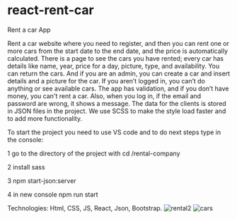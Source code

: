 # react-rent-car
Rent a car App 

Rent a car website where you need to register, and then you can rent one or more cars from the start date to the end date, and the price is automatically calculated. There is a page to see the cars you have rented; every car has details like name, year, price for a day, picture, type, and availability. You can return the cars. And if you are an admin, you can create a car and insert details and a picture for the car. If you aren’t logged in, you can’t do anything or see available cars. The app has validation, and if you don’t have money, you can't rent a car. Also, when you log in, if the email and password are wrong, it shows a message. The data for the clients is stored in JSON files in the project. We use SCSS to make the style load faster and to add more functionality. 

To start the project you need to use VS code and to do next steps type in the console:

1 go to the directory of the project with cd /rental-company

2 install sass 

3 npm start-json:server

4 in new console npm run start

Technologies: Html, CSS, JS, React, Json, Bootstrap.
![rental2](https://github.com/EvgeniyKrastev/react-rent-car/assets/65820929/53e27ace-559c-4648-b987-d32049aa63b1)
![cars](https://github.com/EvgeniyKrastev/react-rent-car/assets/65820929/ac3b4a7c-538a-4593-8e6b-f2e9c9835518)

